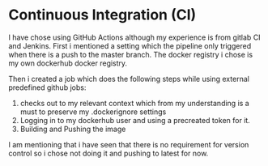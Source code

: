 # Continuous Integration (CI)

I have chose using GitHub Actions although my experience is from gitlab CI and Jenkins.
First i mentioned a setting which the pipeline only triggered when there is a push to the master branch.
The docker registry i chose is my own dockerhub docker registry.

Then i created a job which does the following steps while using external predefined github jobs:
1. checks out to my relevant context which from my understanding is a must to preserve my .dockerignore settings
2. Logging in to my dockerhub user and using a precreated token for it.
3. Building and Pushing the image

I am mentioning that i have seen that there is no requirement for version control so i chose not doing it and pushing to latest for now.